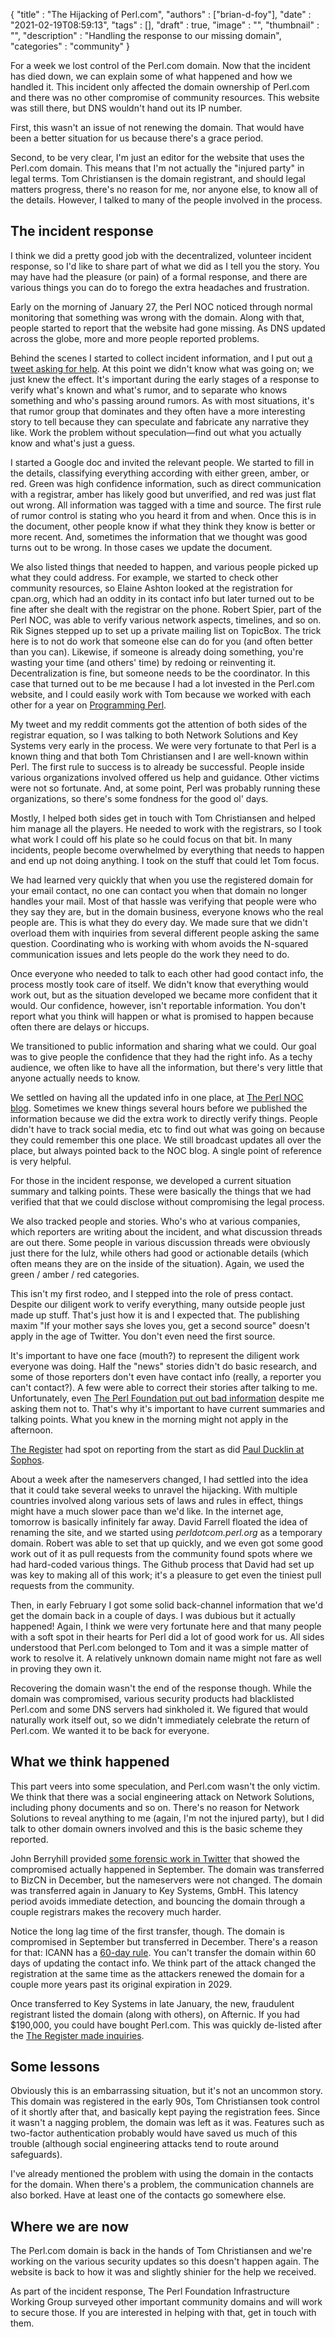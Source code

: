 
  {
    "title"       : "The Hijacking of Perl.com",
    "authors"     : ["brian-d-foy"],
    "date"        : "2021-02-19T08:59:13",
    "tags"        : [],
    "draft"       : true,
    "image"       : "",
    "thumbnail"   : "",
    "description" : "Handling the response to our missing domain",
    "categories"  : "community"
  }

For a week we lost control of the Perl.com domain. Now that the incident
has died down, we can explain some of what happened and how we handled it.
This incident only affected the domain ownership of Perl.com and there was
no other compromise of community resources. This website was still there,
but DNS wouldn't hand out its IP number.

First, this wasn't an issue of not renewing the domain. That would have
been a better situation for us because there's a grace period.

Second, to be very clear, I'm just an editor for the website that uses
the Perl.com domain. This means that I'm not actually the "injured party"
in legal terms. Tom Christiansen is the domain registrant, and should
legal matters progress, there's no reason for me, nor anyone else, to
know all of the details. However, I talked to many of the people involved
in the process.

## The incident response

I think we did a pretty good job with the decentralized, volunteer
incident response, so I'd like to share part of what we did as I tell
you the story. You may have had the pleasure (or pain) of a formal
response, and there are various things you can do to forego the extra
headaches and frustration.

Early on the morning of January 27, the Perl NOC noticed through normal
monitoring that something was wrong with the domain. Along with that,
people started to report that the website had gone missing. As DNS updated
across the globe, more and more people reported problems.

Behind the scenes I started to collect incident information, and I put
out [a tweet asking for help](https://twitter.com/briandfoy_perl/status/1354535622069919748).
At this point we didn't know what was going on; we just knew the effect. It's
important during the early stages of a response to verify what's known and what's rumor, and to
separate who knows something and who's passing around rumors. As with most
situations, it's that rumor group that dominates and they often have a more interesting story
to tell because they can speculate and fabricate any narrative they like. Work the problem without
speculation—find out what you actually know and what's just a guess.

I started a Google doc and invited the relevant people. We started to
fill in the details, classifying everything according with either
green, amber, or red. Green was high confidence information, such as
direct communication with a registrar, amber has likely good but
unverified, and red was just flat out wrong. All information was
tagged with a time and source. The first rule of rumor control is
stating who you heard it from and when. Once this is in the document,
other people know if what they think they know is better or more
recent. And, sometimes the information that we thought was good turns
out to be wrong. In those cases we update the document.

We also listed things that needed to happen, and various people picked
up what they could address. For example, we started to check other
community resources, so Elaine Ashton looked at the registration for
cpan.org, which had an oddity in its contact info but later turned out
to be fine after she dealt with the registrar on the phone. Robert Spier, part
of the Perl NOC, was able to verify various network aspects,
timelines, and so on. Rik Signes stepped up to set up a private
mailing list on TopicBox. The trick here is to not do work that
someone else can do for you (and often better than you can). Likewise,
if someone is already doing something, you're wasting your time (and others' time)
by redoing or reinventing it. Decentralization is fine, but someone needs
to be the coordinator. In this case that turned out to be me because I
had a lot invested in the Perl.com website, and I could easily work with
Tom because we worked with each other for a year on [Programming Perl](https://www.programmingperl.org).

My tweet and my reddit comments got the attention of both sides of the
registrar equation, so I was talking to both Network Solutions and Key
Systems very early in the process. We were very fortunate to that Perl
is a known thing and that both Tom Christiansen and I are well-known
within Perl. The first rule to success is to already be successful.
People inside various organizations involved offered us help and
guidance. Other victims were not so fortunate. And, at some point,
Perl was probably running these organizations, so there's some
fondness for the good ol' days.

Mostly, I helped both sides get in touch with Tom Christiansen and helped him manage
all the players. He needed to work with the registrars, so I took what work 
I could off his plate so he could focus on that bit. In many incidents, people
become overwhelmed by everything that needs to happen and end up not doing
anything. I took on the stuff that could let Tom focus.

We had learned very quickly that when you use the registered domain
for your email contact, no one can contact you when that domain no
longer handles your mail. Most of that hassle was verifying that
people were who they say they are, but in the domain business,
everyone knows who the real people are. This is what they do every
day. We made sure that we didn't overload them with inquiries from
several different people asking the same question. Coordinating who is
working with whom avoids the N-squared communication issues and lets
people do the work they need to do.

Once everyone who needed to talk to each other had good contact info,
the process mostly took care of itself. We didn't know that everything
would work out, but as the situation developed we became more
confident that it would. Our confidence, however, isn't reportable
information. You don't report what you think will happen or what is
promised to happen because often there are delays or hiccups.

We transitioned to public information and sharing what we could. Our
goal was to give people the confidence that they had the right info.
As a techy audience, we often like to have all the information, but
there's very little that anyone actually needs to know.

We settled
on having all the updated info in one place, at [The Perl NOC
blog](https://log.perl.org/2021/01/perlcom-hijacked.html). Sometimes
we knew things several hours before we published the information
because we did the extra work to directly verify things. People didn't
have to track social media, etc to find out what was going on because
they could remember this one place. We still broadcast updates
all over the place, but always pointed back to the NOC blog. A single
point of reference is very helpful.

For those in the incident response, we developed a current situation summary
and talking points. These were basically the things that we had verified
that that we could disclose without compromising the legal process.

We also tracked people and stories. Who's who at various companies,
which reporters are writing about the incident, and what discussion
threads are out there. Some people in various discussion threads were
obviously just there for the lulz, while others had good or actionable
details (which often means they are on the inside of the situation).
Again, we used the green / amber / red categories.

This isn't my first rodeo, and I stepped into
the role of press contact. Despite our diligent work to
verify everything, many outside people just made up stuff. That's just how it
is and I expected that. The publishing maxim "If your mother says she loves
you, get a second source" doesn't apply in the age of Twitter. You don't
even need the first source.

It's important to have one face (mouth?) to
represent the diligent work everyone was doing.  Half the "news"
stories didn't do basic research, and some of those reporters don't
even have contact info (really, a reporter you can't contact?). A few were able to correct their stories after
talking to me. Unfortunately, even [The Perl Foundation put out bad
information](https://news.perlfoundation.org/post/perl.com-registry-attack)
despite me asking them not to. That's why it's important to have current summaries
and talking points. What you knew in the morning might not apply in
the afternoon.

[The
Register](https://www.theregister.com/2021/01/28/perl_hijacking/) had
spot on reporting from the start as did [Paul Ducklin at
Sophos](https://nakedsecurity.sophos.com/2021/01/29/the-mystery-of-the-missing-perl-webite/).

About a week after the nameservers changed, I had settled into the
idea that it could take several weeks to unravel the hijacking. With
multiple countries involved along various sets of laws and rules in
effect, things might have a much slower pace than we'd like. In the
internet age, tomorrow is basically infinitely far away. David Farrell
floated the idea of renaming the site, and we started using
*perldotcom.perl.org* as a temporary domain. Robert was able to set
that up quickly, and we even got some good work out of it as pull
requests from the community found spots where we had hard-coded
various things. The Github process that David had set up was key to
making all of this work; it's a pleasure to get even the tiniest pull
requests from the community.

Then, in early February I got some solid back-channel information that
we'd get the domain back in a couple of days. I was dubious but it actually
happened! Again, I think we were very fortunate here and that many people
with a soft spot in their hearts for Perl did a lot of good work for
us. All sides understood that Perl.com belonged to Tom and it was a
simple matter of work to resolve it. A relatively unknown domain
name might not fare as well in proving they own it.

Recovering the domain wasn't the end of the response though. While the domain was
compromised, various security products had blacklisted Perl.com and
some DNS servers had sinkholed it. We figured that would naturally
work itself out, so we didn't immediately celebrate the return of Perl.com.
We wanted it to be back for everyone.

## What we think happened

This part veers into some speculation, and Perl.com wasn't the only victim.
We think that there was a social engineering attack on Network Solutions, including
phony documents and so on. There's no reason for Network Solutions
to reveal anything to me (again, I'm not the injured party), but I did talk
to other domain owners involved and this is the basic scheme they reported.

John Berryhill provided [some forensic work in Twitter](https://twitter.com/briandfoy_perl/status/1354535622069919748) that showed the
compromised actually happened in September. The domain was transferred
to BizCN in December, but the nameservers were not changed. The domain was
transferred again in January to Key Systems, GmbH. This latency period
avoids immediate detection, and bouncing the domain through a couple
registrars makes the recovery much harder.

Notice the long lag time of the first transfer, though. The domain is
compromised in September but transferred in December. There's a reason for
that: ICANN has a [60-day rule](https://www.icann.org/resources/pages/name-holder-faqs-2017-10-10-en).
You can't transfer the domain within 60 days of updating the contact
info. We think part of the attack changed the registration at the same
time as the attackers renewed the domain for a couple more years past its original
expiration in 2029.

Once transferred to Key Systems in late January, the new, fraudulent registrant listed the domain (along with
others), on Afternic. If you had $190,000, you could have bought Perl.com.
This was quickly de-listed after the [The Register made inquiries](https://www.theregister.com/2021/01/28/perl_hijacking/).

## Some lessons

Obviously this is an embarrassing situation, but it's not an uncommon
story. This domain was registered in the early 90s, Tom Christiansen
took control of it shortly after that, and basically kept paying the
registration fees. Since it wasn't a nagging problem, the domain was
left as it was. Features such as two-factor authentication probably
would have saved us much of this trouble (although social engineering
attacks tend to route around safeguards).

I've already mentioned the problem with using the domain in the contacts
for the domain. When there's a problem, the communication channels are
also borked. Have at least one of the contacts go somewhere else.

## Where we are now

The Perl.com domain is back in the hands of Tom Christiansen and we're
working on the various security updates so this doesn't happen again. The
website is back to how it was and slightly shinier for the help we received.

As part of the incident response, The Perl Foundation Infrastructure Working
Group surveyed other important community domains and will work to secure those.
If you are interested in helping with that, get in touch with them.
